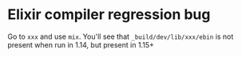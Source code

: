 # Elixir compiler regression bug

Go to `xxx` and use `mix`. You'll see that `_build/dev/lib/xxx/ebin` is not present when run in 1.14, but present in 1.15+
